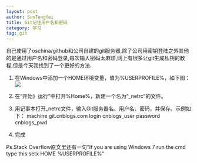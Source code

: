 ```yaml
---
layout: post
author: SunTengfei
title: Git记住用户名和密码
category: 学习
tag: git
---
```

自己使用了oschina/github和公司自建的git服务器,除了公司用密钥登陆之外其他的是通过用户名和密码登录,每次输入密码太麻烦,网上有很多让git生成私钥的教程,但是今天我找到了一个更好的方法.

1. 在Windows中添加一个HOME环境变量，值为%USERPROFILE%，如下图：
	![](http://www.liangdianke.com/public/img/2011070615112192.jpg/basic)

2. 在“开始》运行”中打开%Home%，新建一个名为“_netrc”的文件。

3. 用记事本打开_netrc文件，输入Git服务器名、用户名、密码，并保存。示例如下：
	machine git.cnblogs.com
	login cnblogs_user
	password cnblogs_pwd

4. 完成

Ps.Stack Overflow原文里还有一句"If you are using Windows 7 run the cmd type this:setx HOME %USERPROFILE%"